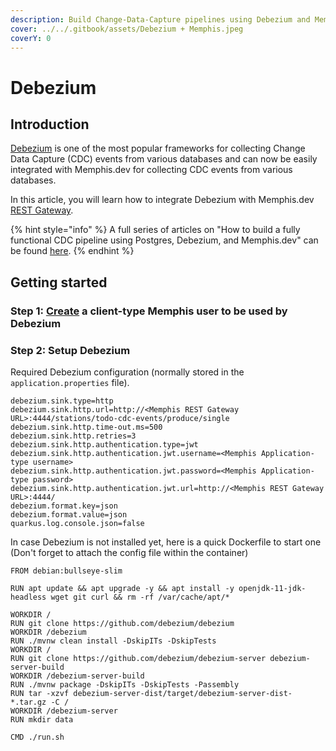 ```yaml
---
description: Build Change-Data-Capture pipelines using Debezium and Memphis.dev
cover: ../../.gitbook/assets/Debezium + Memphis.jpeg
coverY: 0
---
```


# Debezium

## Introduction

[Debezium](https://debezium.io/) is one of the most popular frameworks for collecting Change Data Capture (CDC) events from various databases and can now be easily integrated with Memphis.dev for collecting CDC events from various databases.

In this article, you will learn how to integrate Debezium with Memphis.dev [REST Gateway](https://github.com/memphisdev/memphis-rest-gateway).

{% hint style="info" %}
A full series of articles on "How to build a fully functional CDC pipeline using Postgres, Debezium, and Memphis.dev" can be found [here](https://memphis.dev/blog/part-1-integrating-debezium-server-and-memphis-dev-for-streaming-change-data-capture-cdc-events/).
{% endhint %}

## Getting started

### Step 1: [**Create**](../../web-console-gui/users.md) **a client-type Memphis user to be used by Debezium**

### Step 2: Setup Debezium

Required Debezium configuration (normally stored in the `application.properties` file).

```
debezium.sink.type=http
debezium.sink.http.url=http://<Memphis REST Gateway URL>:4444/stations/todo-cdc-events/produce/single
debezium.sink.http.time-out.ms=500
debezium.sink.http.retries=3
debezium.sink.http.authentication.type=jwt
debezium.sink.http.authentication.jwt.username=<Memphis Application-type username>
debezium.sink.http.authentication.jwt.password=<Memphis Application-type password>
debezium.sink.http.authentication.jwt.url=http://<Memphis REST Gateway URL>:4444/
debezium.format.key=json
debezium.format.value=json
quarkus.log.console.json=false
```

In case Debezium is not installed yet, here is a quick Dockerfile to start one (Don't forget to attach the config file within the container)

```docker
FROM debian:bullseye-slim

RUN apt update && apt upgrade -y && apt install -y openjdk-11-jdk-headless wget git curl && rm -rf /var/cache/apt/*

WORKDIR /
RUN git clone https://github.com/debezium/debezium
WORKDIR /debezium
RUN ./mvnw clean install -DskipITs -DskipTests
WORKDIR /
RUN git clone https://github.com/debezium/debezium-server debezium-server-build
WORKDIR /debezium-server-build
RUN ./mvnw package -DskipITs -DskipTests -Passembly
RUN tar -xzvf debezium-server-dist/target/debezium-server-dist-*.tar.gz -C /
WORKDIR /debezium-server
RUN mkdir data

CMD ./run.sh
```
